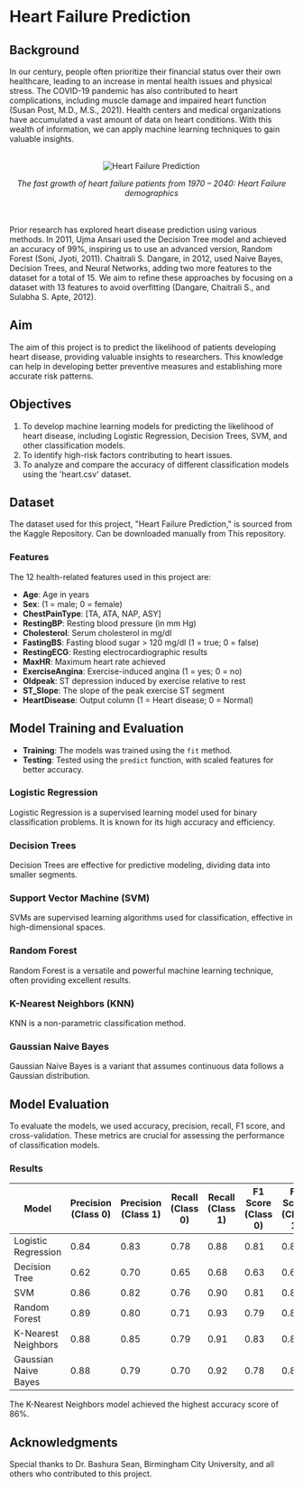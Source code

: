 # Heart Failure Prediction

## Background

In our century, people often prioritize their financial status over their own healthcare, leading to an increase in mental health issues and physical stress. The COVID-19 pandemic has also contributed to heart complications, including muscle damage and impaired heart function (Susan Post, M.D., M.S., 2021). Health centers and medical organizations have accumulated a vast amount of data on heart conditions. With this wealth of information, we can apply machine learning techniques to gain valuable insights.
<br><br>
<div align="center">
  <img src="https://drive.google.com/uc?id=1US_p_u7PYNy2Kfbe3GVweEetK2v3oNC5" alt="Heart Failure Prediction">
  <p><em>The fast growth of heart failure patients from 1970 – 2040: Heart Failure demographics</em></p>
</div>
<br><br>
Prior research has explored heart disease prediction using various methods. In 2011, Ujma Ansari used the Decision Tree model and achieved an accuracy of 99%, inspiring us to use an advanced version, Random Forest (Soni, Jyoti, 2011). Chaitrali S. Dangare, in 2012, used Naive Bayes, Decision Trees, and Neural Networks, adding two more features to the dataset for a total of 15. We aim to refine these approaches by focusing on a dataset with 13 features to avoid overfitting (Dangare, Chaitrali S., and Sulabha S. Apte, 2012).

## Aim

The aim of this project is to predict the likelihood of patients developing heart disease, providing valuable insights to researchers. This knowledge can help in developing better preventive measures and establishing more accurate risk patterns.

## Objectives

1. To develop machine learning models for predicting the likelihood of heart disease, including Logistic Regression, Decision Trees, SVM, and other classification models.
2. To identify high-risk factors contributing to heart issues.
3. To analyze and compare the accuracy of different classification models using the 'heart.csv' dataset.

## Dataset
The dataset used for this project, "Heart Failure Prediction," is sourced from the Kaggle Repository. Can be downloaded manually from This repository.

### Features

The 12 health-related features used in this project are:

- **Age**: Age in years
- **Sex**: (1 = male; 0 = female)
- **ChestPainType**: [TA, ATA, NAP, ASY]
- **RestingBP**: Resting blood pressure (in mm Hg)
- **Cholesterol**: Serum cholesterol in mg/dl
- **FastingBS**: Fasting blood sugar > 120 mg/dl (1 = true; 0 = false)
- **RestingECG**: Resting electrocardiographic results
- **MaxHR**: Maximum heart rate achieved
- **ExerciseAngina**: Exercise-induced angina (1 = yes; 0 = no)
- **Oldpeak**: ST depression induced by exercise relative to rest
- **ST_Slope**: The slope of the peak exercise ST segment
- **HeartDisease**: Output column (1 = Heart disease; 0 = Normal)

## Model Training and Evaluation
- **Training**: The models was trained using the `fit` method.
- **Testing**: Tested using the `predict` function, with scaled features for better accuracy.

### Logistic Regression
Logistic Regression is a supervised learning model used for binary classification problems. It is known for its high accuracy and efficiency.


### Decision Trees
Decision Trees are effective for predictive modeling, dividing data into smaller segments.
### Support Vector Machine (SVM)
SVMs are supervised learning algorithms used for classification, effective in high-dimensional spaces.
### Random Forest
Random Forest is a versatile and powerful machine learning technique, often providing excellent results.
### K-Nearest Neighbors (KNN)
KNN is a non-parametric classification method.
### Gaussian Naive Bayes
Gaussian Naive Bayes is a variant that assumes continuous data follows a Gaussian distribution.

## Model Evaluation

To evaluate the models, we used accuracy, precision, recall, F1 score, and cross-validation. These metrics are crucial for assessing the performance of classification models.

### Results

| Model                | Precision (Class 0) | Precision (Class 1) | Recall (Class 0) | Recall (Class 1) | F1 Score (Class 0) | F1 Score (Class 1) | Accuracy | Cross-Val (%) | SD  |
|----------------------|---------------------|---------------------|------------------|------------------|--------------------|--------------------|----------|---------------|-----|
| Logistic Regression  | 0.84                | 0.83                | 0.78             | 0.88             | 0.81               | 0.86               | 84%      | 84            | 0.04|
| Decision Tree        | 0.62                | 0.70                | 0.65             | 0.68             | 0.63               | 0.69               | 75%      | 75            | 0.05|
| SVM                  | 0.86                | 0.82                | 0.76             | 0.90             | 0.81               | 0.86               | 83%      | 83            | 0.04|
| Random Forest        | 0.89                | 0.80                | 0.71             | 0.93             | 0.79               | 0.86               | 83%      | 83            | 0.04|
| K-Nearest Neighbors  | 0.88                | 0.85                | 0.79             | 0.91             | 0.83               | 0.88               | 86%      | 66            | 0.05|
| Gaussian Naive Bayes | 0.88                | 0.79                | 0.70             | 0.92             | 0.78               | 0.85               | 83%      | 83            | 0.04|

The K-Nearest Neighbors model achieved the highest accuracy score of 86%.

## Acknowledgments

Special thanks to Dr. Bashura Sean, Birmingham City University, and all others who contributed to this project.


